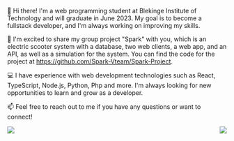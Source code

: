 👋 Hi there! I'm a web programming student at Blekinge Institute of Technology and will graduate in June 2023. My goal is to become a fullstack developer, and I'm always working on improving my skills.

🚀 I'm excited to share my group project "Spark" with you, which is an electric scooter system with a database, two web clients, a web app, and an API, as well as a simulation for the system. You can find the code for the project at https://github.com/Spark-Vteam/Spark-Project.

💻 I have experience with web development technologies such as React, TypeScript, Node.js, Python, Php and more. I'm always looking for new opportunities to learn and grow as a developer.

📫 Feel free to reach out to me if you have any questions or want to connect!


<a href="https://github.com/emcofa/github-readme-stats">
  <img align="left" src="https://github-readme-stats.vercel.app/api/top-langs/?username=emcofa&hide=html,css,scss&repo=github-readme-stats" />
</a>
<a href="https://github.com/emcofa/github-readme-stats">
  <img align="right" src="https://github-readme-stats.vercel.app/api?username=emcofa&show_icons=true&repo=github-readme-stats" />
</a>

